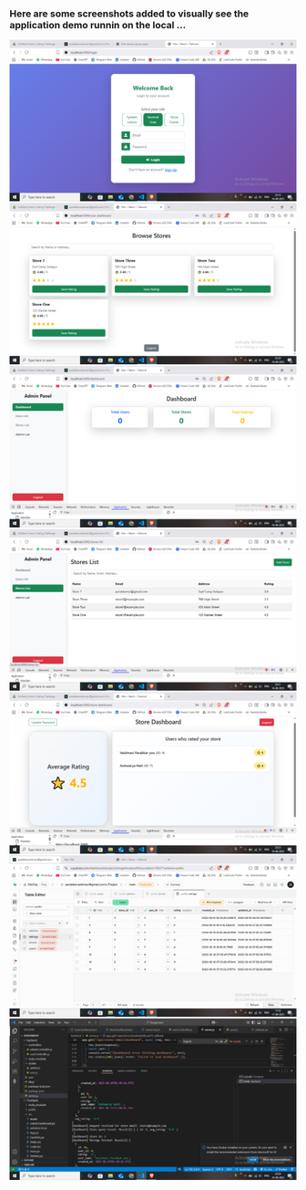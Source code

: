 ### Here are some screenshots added to visually see the application demo runnin on the local ...


![ Image](/Screenshot%20(139).png)
![ Image](/Screenshot%20(140).png)
![ Image](/Screenshot%20(142).png)
![ Image](/Screenshot%20(141).png)
![ Image](/Screenshot%20(144).png)
![ Image](/Screenshot%20(146).png)
![ Image](/Screenshot%20(145).png)